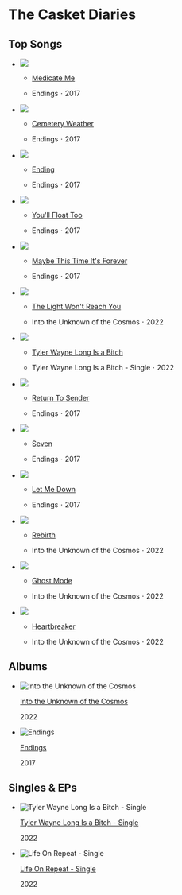 # The Casket Diaries

## Top Songs

- ![](/assets/artwork/1x1.gif)
	
	- [Medicate Me](https://music.apple.com/us/album/medicate-me/1583270406?i=1583270410)
		
	- Endings · 2017

- ![](/assets/artwork/1x1.gif)
	
	- [Cemetery Weather](https://music.apple.com/us/album/cemetery-weather/1583270406?i=1583270407)
		
	- Endings · 2017

- ![](/assets/artwork/1x1.gif)
	
	- [Ending](https://music.apple.com/us/album/ending/1583270406?i=1583270417)
		
	- Endings · 2017

- ![](/assets/artwork/1x1.gif)
	
	- [You'll Float Too](https://music.apple.com/us/album/youll-float-too/1583270406?i=1583270415)
		
	- Endings · 2017

- ![](/assets/artwork/1x1.gif)
	
	- [Maybe This Time It's Forever](https://music.apple.com/us/album/maybe-this-time-its-forever/1583270406?i=1583270409)
		
	- Endings · 2017

- ![](/assets/artwork/1x1.gif)
	
	- [The Light Won't Reach You](https://music.apple.com/us/album/the-light-wont-reach-you/1607776010?i=1607776020)
		
	- Into the Unknown of the Cosmos · 2022

- ![](/assets/artwork/1x1.gif)
	
	- [Tyler Wayne Long Is a Bitch](https://music.apple.com/us/album/tyler-wayne-long-is-a-bitch/1607466791?i=1607466792)
		
	- Tyler Wayne Long Is a Bitch - Single · 2022

- ![](/assets/artwork/1x1.gif)
	
	- [Return To Sender](https://music.apple.com/us/album/return-to-sender/1583270406?i=1583270414)
		
	- Endings · 2017

- ![](/assets/artwork/1x1.gif)
	
	- [Seven](https://music.apple.com/us/album/seven/1583270406?i=1583270413)
		
	- Endings · 2017

- ![](/assets/artwork/1x1.gif)
	
	- [Let Me Down](https://music.apple.com/us/album/let-me-down/1583270406?i=1583270408)
		
	- Endings · 2017

- ![](/assets/artwork/1x1.gif)
	
	- [Rebirth](https://music.apple.com/us/album/rebirth/1607776010?i=1607776024)
		
	- Into the Unknown of the Cosmos · 2022

- ![](/assets/artwork/1x1.gif)
	
	- [Ghost Mode](https://music.apple.com/us/album/ghost-mode/1607776010?i=1607776023)
		
	- Into the Unknown of the Cosmos · 2022

- ![](/assets/artwork/1x1.gif)
	
	- [Heartbreaker](https://music.apple.com/us/album/heartbreaker/1607776010?i=1607776022)
		
	- Into the Unknown of the Cosmos · 2022

## Albums

- ![Into the Unknown of the Cosmos](/assets/artwork/1x1.gif)
	

	[Into the Unknown of the Cosmos](https://music.apple.com/us/album/into-the-unknown-of-the-cosmos/1607776010)

	

	2022

	
- ![Endings](/assets/artwork/1x1.gif)
	

	[Endings](https://music.apple.com/us/album/endings/1583270406)

	

	2017

## Singles & EPs

- ![Tyler Wayne Long Is a Bitch - Single](/assets/artwork/1x1.gif)
	

	[Tyler Wayne Long Is a Bitch - Single](https://music.apple.com/us/album/tyler-wayne-long-is-a-bitch-single/1607466791)

	

	2022

	
- ![Life On Repeat - Single](/assets/artwork/1x1.gif)
	

	[Life On Repeat - Single](https://music.apple.com/us/album/life-on-repeat-single/1605693432)

	

	2022
